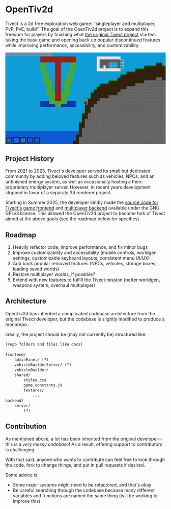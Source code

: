 # OpenTiv2d

Tivect is a 2d free exploration web game: "singleplayer and multiplayer, PvP, PvE, build".
The goal of the OpenTiv2d project is to expand this freedom for players by finishing what [the original Tivect project](https://game.tivect.com) started: taking the base game and opening back up popular discontinued features while improving performance, accessibility, and customizability.

![A screenshot of Tivect/OpenTiv2d](docs/images/screenshot_gameplay.png)

## Project History

From 2021 to 2023, [Tivect](https://game.tivect.com)'s developer served its small but dedicated community by adding beloved features such as vehicles, NPCs, and an unfinished energy system, as well as occasionally hosting a then-proprietary multiplayer server. However, in recent years development stopped in favor of a separate 3d renderer project.

Starting in Summer 2025, the developer kindly made the [source code for Tivect's game frontend](https://github.com/AMC-code/T2DG) and [multiplayer backend](https://github.com/AMC-code/T2DMPGS) available under the GNU GPLv3 license. This allowed the OpenTiv2d project to become fork of Tivect aimed at the above goals (see the roadmap below for specifics)

## Roadmap

1. Heavily refactor code, improve performance, and fix minor bugs
2. Improve customizability and accessibility (mobile controls, worldgen settings, customizable keyboard layouts, consistent menu UI/UX)
3. Add back popular removed features (NPCs, vehicles, storage boxes, loading saved worlds)
4. Restore multiplayer worlds, if possible?
4. Extend with new features to fulfill the Tivect mission (better worldgen, weapons system, overhaul multiplayer)

## Architecture

OpenTiv2d has inherited a complicated codebase architecture from the original Tivect developer, but the codebase is slightly modified to produce a monorepo.

Ideally, the project should be (may not currently be) structured like:
```
(repo folders and files like docs)

frontend/
    adminPanel/ (?)
    vehicleBuilderServer/ (?)
    vehicleBuilder/
    shared/
        styles.css
        game_constants.js
        textures/
            ...
backend/
    server/
        (?)
```

## Contribution

As mentioned above, a lot has been inherited from the original developer--this is a *very messy codebase*!
As a result, offering support to contributors is challenging.

With that said, anyone who wants to contribute can feel free to look through the code, fork to change things, and put in pull requests if desired.

Some advice is:
- Some major systems might need to be refactored, and that's okay
- Be careful searching through the codebase because many different variables and functions are named the same thing (will be working to improve this)

